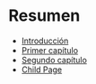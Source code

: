 # Resumen

* [Introducción](README.md)
* [Primer capítulo](chapter-1/chapter1.md)
* [Segundo capítulo](chapter-2/chapter2.md)
* [Child Page](chapter-2/child-page.md)